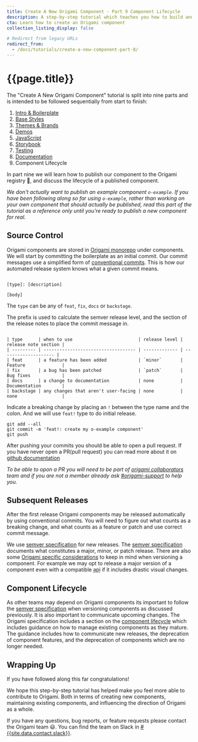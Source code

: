 ```yaml
---
title: Create A New Origami Component - Part 9 Component Lifecycle
description: A step-by-step tutorial which teaches you how to build and deploy a new Origami component.
cta: Learn how to create an Origami component
collection_listing_display: false

# Redirect from legacy URLs
redirect_from:
  - /docs/tutorials/create-a-new-component-part-8/
---
```


# {{page.title}}

The "Create A New Origami Component" tutorial is split into nine parts and is intended to be followed sequentially from start to finish:
1. [Intro & Boilerplate](/documentation/tutorials/create-a-new-component-part-1/)
2. [Base Styles](/documentation/tutorials/create-a-new-component-part-2/)
3. [Themes & Brands](/documentation/tutorials/create-a-new-component-part-3/)
4. [Demos](/documentation/tutorials/create-a-new-component-part-4/)
5. [JavaScript](/documentation/tutorials/create-a-new-component-part-5/)
6. [Storybook](/documentation/tutorials/create-a-new-component-part-6/)
7. [Testing](/documentation/tutorials/create-a-new-component-part-7/)
8. [Documentation](/documentation/tutorials/create-a-new-component-part-8/)
9. Component Lifecycle

In part nine we will learn how to publish our component to the Origami registry 🎉, and discuss the lifecycle of a published component.

_We don't actually want to publish an example component `o-example`. If you have been following along so far using `o-example`, rather than working on your own component that should actually be published, read this part of the tutorial as a reference only until you're ready to publish a new component for real._

## Source Control

Origami components are stored in [Origami monorepo](https://github.com/Financial-Times/origami) under components. We will start by committing the boilerplate as an initial commit. Our commit messages use a simplified form of [conventional commits](https://www.conventionalcommits.org/en/v1.0.0/). This is how our automated release system knows what a given commit means.

<pre><code class="o-syntax-highlight--bash">
[type]: [description]

[body]
</code></pre>

The `type` can be any of `feat`, `fix`, `docs` or `backstage`.

The prefix is used to calculate the semver release level, and the section of the release notes to place the commit message in.
<pre><code class="o-syntax-highlight--bash">
| type      | when to use                         | release level | release note section |
| --------- | ----------------------------------- | ------------- | -------------------- |
| feat      | a feature has been added            | `minor`       | Feature              |
| fix       | a bug has been patched              | `patch`       | Bug fixes            |
| docs      | a change to documentation           | none          | Documentation        |
| backstage | any changes that aren't user-facing | none          | none                 |
</code></pre>
Indicate a breaking change by placing an `!` between the type name and the colon. And we will use `feat!` type to do initial release.

<pre><code class="o-syntax-highlight--bash">git add --all
git commit -m 'feat!: create my o-example component'
git push</code></pre>

After pushing your commits you should be able to open a pull request. If you have never open a PR(pull request) you can read more about it on [github documentation](https://docs.github.com/en/pull-requests/collaborating-with-pull-requests/proposing-changes-to-your-work-with-pull-requests/creating-a-pull-request)

_To be able to opon a PR you will need to be part of [origami collaborators](https://github.com/orgs/Financial-Times/teams/origami-collaborators) team and if you are not a member already ask [#origami-support](https://financialtimes.slack.com/archives/C02FU5ARJ) to help you._

## Subsequent Releases

After the first release Origami components may be released automatically by using conventional commits. You will need to figure out what counts as a breaking change, and what counts as a feature or patch and use correct commit message.

We use [semver specification](https://semver.org/) for new releases. The [semver specification](https://semver.org/) documents what constitutes a major, minor, or patch release. There are also some [Origami specific considerations](/documentation/components/versioning/#how-components-are-versioned) to keep in mind when versioning a component. For example we may opt to release a major version of a component even with a compatible <abbr title="application programming interface">api</abbr> if it includes drastic visual changes.

## Component Lifecycle

As other teams may depend on Origami components its important to follow the [semver specification](https://semver.org/) when versioning components as discussed previously. It is also important to communicate upcoming changes. The Origami specification includes a section on the [component lifecycle](/specification/v1/components/#component-lifecycle) which includes guidance on how to manage existing components as they mature. The guidance includes how to communicate new releases, the deprecation of component features, and the deprecation of components which are no longer needed.

## Wrapping Up

If you have followed along this far congratulations!

We hope this step-by-step tutorial has helped make you feel more able to contribute to Origami. Both in terms of creating new components, maintaining existing components, and influencing the direction of Origami as a whole.

If you have any questions, bug reports, or feature requests please contact the Origami team &#x1F603;. You can find the team on Slack in <a href="https://financialtimes.slack.com/messages/{{site.data.contact.slack}}" target="_blank">#{{site.data.contact.slack}}</a>.
